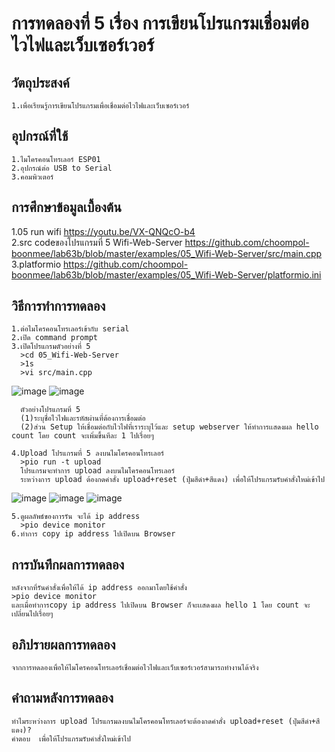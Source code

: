 # การทดลองที่ 5 เรื่อง การเขียนโปรแกรมเชื่อมต่อไวไฟและเว็บเซอร์เวอร์
## วัตถุประสงค์
    1.เพื่อเรียนรู้การเขียนโปรแกรมเพื่อเชื่อมต่อไวไฟและเว็บเซอร์เวอร์
## อุปกรณ์ที่ใช้
    1.ไมโครคอนโทรเลอร์ ESP01
    2.อุปกรณ์ต่อ USB to Serial
    3.คอมพิวเตอร์
## การศึกษาข้อมูลเบื้องต้น
1.05 run wifi  https://youtu.be/VX-QNQcO-b4                                                                                                                                   
2.src codeของโปรแกรมที่ 5 Wifi-Web-Server  https://github.com/choompol-boonmee/lab63b/blob/master/examples/05_Wifi-Web-Server/src/main.cpp                                       
3.platformio  https://github.com/choompol-boonmee/lab63b/blob/master/examples/05_Wifi-Web-Server/platformio.ini                                                             
## วิธีการทำการทดลอง
    1.ต่อไมโครคอนโทรเลอร์เข้ากับ serial 
    2.เปิด command prompt
    3.เปิดโปรแกรมตัวอย่างที่ 5
      >cd 05_Wifi-Web-Server
      >1s
      >vi src/main.cpp

![image](https://user-images.githubusercontent.com/80879475/112244897-84685800-8c82-11eb-9324-25c82914e42c.jpg)
![image](https://user-images.githubusercontent.com/80879475/112245011-b679ba00-8c82-11eb-8e74-de068a04ca40.jpg)

      ตัวอย่างโปรแกรมที่ 5
      (1)ระบุชื่อไวไฟและรหัสผ่านที่ต้องการเชื่อมต่อ
      (2)ส่วน Setup ให้เชื่อมต่อกับไวไฟที่เราระบุไว้และ setup webserver ให้ทำการเเสดงผล hello count โดย count จะเพิ่มขึ้นทีละ 1 ไปเรื่อยๆ
         
    4.Upload โปรแกรมที่ 5 ลงบนไมโครคอนโทรเลอร์
      >pio run -t upload
      โปรแกรมจะทำการ upload ลงบนไมโครคอนโทรเลอร์     
      ระหว่างการ upload ต้องกดคำสั่ง upload+reset (ปุ่มสีดำ+สีแดง) เพื่อให้โปรแกรมรับคำสั่งใหม่เข้าไป
      
![image](https://user-images.githubusercontent.com/80879475/112245283-21c38c00-8c83-11eb-9b4a-9a4cf5326071.jpg)
![image](https://user-images.githubusercontent.com/80879475/112245272-1f613200-8c83-11eb-80c1-d164fc4f9f3b.jpg)
![image](https://user-images.githubusercontent.com/80879475/112245282-212af580-8c83-11eb-90dc-5fa6275a9c36.jpg)

    5.ดูผลลัพธ์ของการรัน จะได้ ip address
      >pio device monitor
    6.ทำการ copy ip address ไปเปิดบน Browser 
   
## การบันทึกผลการทดลอง
    หลังจากที่รันคำสั่งเพื่อให้ได้ ip address ออกมาโดยใช้คำสั่ง 
    >pio device monitor
    และเมื่อทำการcopy ip address ไปเปิดบน Browser ก็จะเเสดงผล hello 1 โดย count จะเปลี่ยนไปเรื่อยๆ 
## อภิปรายผลการทดลอง
    จากการทดลองเพื่อให้ไมโครคอนโทรเลอร์เชื่อมต่อไวไฟและเว็บเซอร์เวอร์สามารถทำงานได้จริง
## คำถามหลังการทดลอง
    ทำไมระหว่างการ upload โปรแกรมลงบนไมโครคอนโทรเลอร์จะต้องกดคำสั่ง upload+reset (ปุ่มสีดำ+สีแดง)?
    คำตอบ  เพื่อให้โปรแกรมรับคำสั่งใหม่เข้าไป
